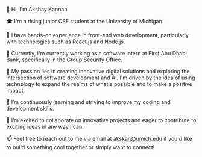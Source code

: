 👋 Hi, I'm Akshay Kannan

🎓 I'm a rising junior CSE student at the University of Michigan.

🔭 I have hands-on experience in front-end web development, particularly with technologies such as React.js and Node.js.

💼 Currently, I'm currently working as a software intern at First Abu Dhabi Bank, specifically in the Group Security Office.

 🚀 My passion lies in creating innovative digital solutions and exploring the intersection of software development and AI. I'm driven by the idea of using technology to expand the realms of what's possible and to make a positive impact.

🌱 I’m continuously learning and striving to improve my coding and development skills.

🤝 I’m excited to collaborate on innovative projects and eager to contribute to exciting ideas in any way I can.

📫 Feel free to reach out to me via email at [akskan@umich.edu](mailto:akskan@umich.edu)
 if you'd like to build something cool together or simply want to connect!
